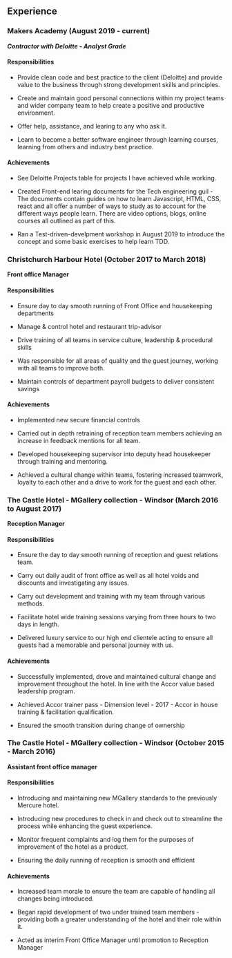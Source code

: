 ## Experience

### Makers Academy (August 2019 - current)

***Contractor with Deloitte - Analyst Grade***

#### Responsibilities

- Provide clean code and best practice to the client (Deloitte) and provide value to the business through strong development skills and principles.

- Create and maintain good personal connections within my project teams and wider company team to help create a positive and productive environment.

- Offer help, assistance, and learing to any who ask it. 

- Learn to become a better software engineer through learning courses, learning from others and industry best practice. 

#### Achievements

- See Deloitte Projects table for projects I have achieved while working.

- Created Front-end learing documents for the Tech engineering guil - The documents contain guides on how to learn Javascript, HTML, CSS, react and all offer a number of ways to study as to account for the different ways people learn. There are video options, blogs, online courses all outlined as part of this.

- Ran a Test-driven-develpment workshop in August 2019 to introduce the concept and some basic exercises to help learn TDD.


### Christchurch Harbour Hotel (October 2017 to March 2018)    

**Front office Manager**

#### Responsibilities

 - Ensure day to day smooth running of Front Office and housekeeping departments

 - Manage & control hotel and restaurant trip-advisor

 - Drive training of all teams in service culture, leadership & procedural skills

 - Was responsible for all areas of quality and the guest journey, working with all teams to improve both.

- Maintain controls of department payroll budgets to deliver consistent savings

#### Achievements

- Implemented new secure financial controls

- Carried out in depth retraining of reception team members achieving an increase in feedback mentions for all team.

- Developed housekeeping supervisor into deputy head housekeeper through training and mentoring.

- Achieved a cultural change within teams, fostering increased teamwork, loyalty to each other and a drive to work for the guest and each other.

### The Castle Hotel - MGallery collection - Windsor (March 2016 to August 2017)   

**Reception Manager**

#### Responsibilities

- Ensure the day to day smooth running of reception and guest relations team.

- Carry out daily audit of front office as well as all hotel voids and discounts and investigating any issues.

- Carry out development and training with my team through various methods.

- Facilitate hotel wide training sessions varying from three hours to two days in length.

- Delivered luxury service to our high end clientele acting to ensure all guests had a memorable and personal journey with us.


#### Achievements

- Successfully implemented, drove and maintained cultural change and improvement throughout the hotel. In line with the Accor value based leadership program.

- Achieved Accor trainer pass - Dimension level - 2017 - Accor in house training & facilitation qualification.

- Ensured the smooth transition during change of ownership

### The Castle Hotel - MGallery collection - Windsor (October 2015 - March 2016)

 **Assistant front office manager**

#### Responsibilities

- Introducing and maintaining new MGallery standards to the previously Mercure hotel.

- Introducing new procedures to check in and check out to streamline the process while enhancing the guest experience.

- Monitor frequent complaints and log them for the purposes of improvement of the hotel as a product.

- Ensuring the daily running of reception is smooth and efficient

#### Achievements

- Increased team morale to ensure the team are capable of handling all changes being introduced.

- Began rapid development of two under trained team members - providing both a greater understanding of the hotel and their role within it.

- Acted as interim Front Office Manager until promotion to Reception Manager
